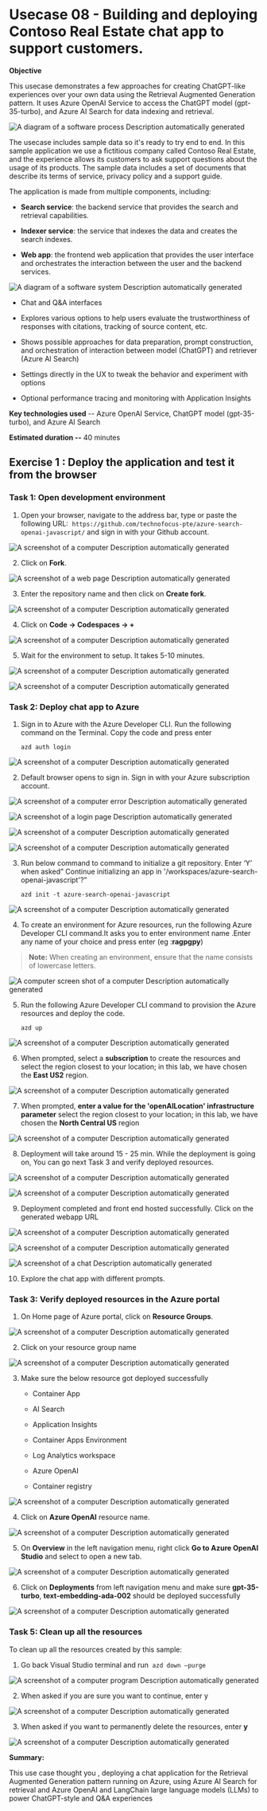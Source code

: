 # Usecase 08 - Building and deploying Contoso Real Estate chat app to support customers.

**Objective**

This usecase demonstrates a few approaches for creating ChatGPT-like
experiences over your own data using the Retrieval Augmented Generation
pattern. It uses Azure OpenAI Service to access the ChatGPT model
(gpt-35-turbo), and Azure AI Search for data indexing and retrieval.

![A diagram of a software process Description automatically
generated](./media/image1.jpeg)

The usecase includes sample data so it\'s ready to try end to end. In
this sample application we use a fictitious company called Contoso Real
Estate, and the experience allows its customers to ask support questions
about the usage of its products. The sample data includes a set of
documents that describe its terms of service, privacy policy and a
support guide.

The application is made from multiple components, including:

- **Search service**: the backend service that provides the search and
  retrieval capabilities.

- **Indexer service**: the service that indexes the data and creates the
  search indexes.

- **Web app**: the frontend web application that provides the user
  interface and orchestrates the interaction between the user and the
  backend services.

![A diagram of a software system Description automatically
generated](./media/image2.jpeg)

- Chat and Q&A interfaces

- Explores various options to help users evaluate the trustworthiness of
  responses with citations, tracking of source content, etc.

- Shows possible approaches for data preparation, prompt construction,
  and orchestration of interaction between model (ChatGPT) and retriever
  (Azure AI Search)

- Settings directly in the UX to tweak the behavior and experiment with
  options

- Optional performance tracing and monitoring with Application Insights

**Key technologies used** -- Azure OpenAI Service, ChatGPT model
(gpt-35-turbo), and Azure AI Search

**Estimated duration --** 40 minutes

## Exercise 1 : Deploy the application and test it from the browser

### Task 1: Open development environment

1.  Open your browser, navigate to the address bar, type or paste the
    following
    URL:  `https://github.com/technofocus-pte/azure-search-openai-javascript/` and
    sign in with your Github account.

![A screenshot of a computer Description automatically
generated](./media/image3.jpeg)

2.  Click on **Fork**.

![A screenshot of a web page Description automatically
generated](./media/image4.jpeg)

3.  Enter the repository name and then click on **Create fork**.

![A screenshot of a computer Description automatically
generated](./media/image5.jpeg)

4.  Click on **Code -\> Codespaces -\> +**

![A screenshot of a computer Description automatically
generated](./media/image6.jpeg)

5.  Wait for the environment to setup. It takes 5-10 minutes.

![A screenshot of a computer Description automatically
generated](./media/image7.jpeg)

![A screenshot of a computer Description automatically
generated](./media/image8.jpeg)

### Task 2: Deploy chat app to Azure

1.  Sign in to Azure with the Azure Developer CLI. Run the following
    command on the Terminal. Copy the code and press enter

    `azd auth login`

![A screenshot of a computer Description automatically
generated](./media/image9.jpeg)

2.  Default browser opens to sign in. Sign in with your Azure
    subscription account.

![A screenshot of a computer error Description automatically
generated](./media/image10.jpeg)

![A screenshot of a login page Description automatically
generated](./media/image11.jpeg)

![A screenshot of a computer Description automatically
generated](./media/image12.jpeg)

![A screenshot of a computer Description automatically
generated](./media/image13.jpeg)

3.  Run below command to command to initialize a git repository. Enter
    ‘Y’ when asked” Continue initializing an app in
    '/workspaces/azure-search-openai-javascript'?”

    `azd init -t azure-search-openai-javascript`

![A screenshot of a computer Description automatically
generated](./media/image14.jpeg)

4.  To create an environment for Azure resources, run the following
    Azure Developer CLI command.It asks you to enter environment name
    .Enter any name of your choice and press enter (eg :**ragpgpy**)

>**Note:** When creating an environment, ensure that the name consists of lowercase letters.

![A computer screen shot of a computer Description automatically
generated](./media/image15.jpeg)

5.  Run the following Azure Developer CLI command to provision the Azure
    resources and deploy the code.

    `azd up`

![A screenshot of a computer Description automatically
generated](./media/image16.jpeg)

6.  When prompted, select a **subscription** to create the resources and
    select the region closest to your location; in this lab, we have
    chosen the **East US2** region.

![A screenshot of a computer Description automatically
generated](./media/image17.jpeg)

7.  When prompted, **enter a value for the 'openAILocation'
    infrastructure parameter** select the region closest to your
    location; in this lab, we have chosen the **North Central
    US** region

![A screenshot of a computer Description automatically
generated](./media/image18.jpeg)

8.  Deployment will take around 15 - 25 min. While the deployment is
    going on, You can go next Task 3 and verify deployed resources.

![A screenshot of a computer Description automatically
generated](./media/image19.jpeg)

![A screenshot of a computer Description automatically
generated](./media/image20.jpeg)

9.  Deployment completed and front end hosted successfully. Click on the
    generated webapp URL

![A screenshot of a computer Description automatically
generated](./media/image21.jpeg)

![A screenshot of a computer Description automatically
generated](./media/image20.jpeg)

![A screenshot of a chat Description automatically
generated](./media/image22.jpeg)

10. Explore the chat app with different prompts.

### Task 3: Verify deployed resources in the Azure portal

1.  On Home page of Azure portal, click on **Resource Groups**.

![A screenshot of a computer Description automatically
generated](./media/image23.jpeg)

2.  Click on your resource group name

![A screenshot of a computer Description automatically
generated](./media/image24.jpeg)

3.  Make sure the below resource got deployed successfully

    - Container App

    - AI Search

    - Application Insights

    - Container Apps Environment

    - Log Analytics workspace

    - Azure OpenAI

    - Container registry

![A screenshot of a computer Description automatically
generated](./media/image25.jpeg)

4.  Click on **Azure OpenAI** resource name.

![A screenshot of a computer Description automatically
generated](./media/image26.jpeg)

5.  On **Overview** in the left navigation menu, right click **Go to
    Azure OpenAI Studio** and select to open a new tab.

![A screenshot of a computer Description automatically
generated](./media/image27.jpeg)

6.  Click on **Deployments** from left navigation menu and make
    sure **gpt-35-turbo**, **text-embedding-ada-002** should be deployed
    successfully

![A screenshot of a computer Description automatically
generated](./media/image28.jpeg)

### Task 5: Clean up all the resources

To clean up all the resources created by this sample:

1.  Go back Visual Studio terminal and run  `azd down –purge`

![A screenshot of a computer program Description automatically
generated](./media/image29.jpeg)

2.  When asked if you are sure you want to continue, enter y

![A screenshot of a computer Description automatically
generated](./media/image30.jpeg)

3.  When asked if you want to permanently delete the resources,
    enter **y**

![A screenshot of a computer Description automatically
generated](./media/image31.jpeg)

**Summary:**

This use case thought you , deploying a chat application for the
Retrieval Augmented Generation pattern running on Azure, using Azure AI
Search for retrieval and Azure OpenAI and LangChain large language
models (LLMs) to power ChatGPT-style and Q&A experiences
